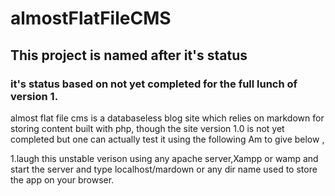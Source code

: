 # almostFlatFileCMS
## This project is named after it's status 
### it's status based on not yet completed for the  full lunch of version 1.

almost flat file cms is a databaseless blog site which relies on markdown for storing content built with php, though the site version 1.0 is not yet completed but one can actually test it using the following Am  to give below ,

1.laugh this unstable verison using any apache server,Xampp or wamp and start the server and type localhost/mardown or any dir name used to store the app on your browser.

